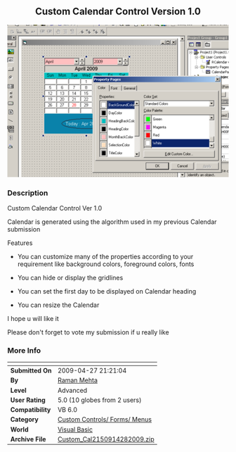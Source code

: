 ﻿<div align="center">

## Custom Calendar Control Version 1\.0

<img src="PIC2009428324148585.jpg">
</div>

### Description

Custom Calendar Control Ver 1.0

Calendar is generated using the algorithm used in my previous Calendar submission

Features

- You can customize many of the properties according to your requirement like background colors, foreground colors, fonts

- You can hide or display the gridlines

- You can set the first day to be displayed on Calendar heading

- You can resize the Calendar

I hope u will like it

Please don't forget to vote my submission if u really like
 
### More Info
 


<span>             |<span>
---                |---
**Submitted On**   |2009-04-27 21:21:04
**By**             |[Raman Mehta](https://github.com/Planet-Source-Code/PSCIndex/blob/master/ByAuthor/raman-mehta.md)
**Level**          |Advanced
**User Rating**    |5.0 (10 globes from 2 users)
**Compatibility**  |VB 6\.0
**Category**       |[Custom Controls/ Forms/  Menus](https://github.com/Planet-Source-Code/PSCIndex/blob/master/ByCategory/custom-controls-forms-menus__1-4.md)
**World**          |[Visual Basic](https://github.com/Planet-Source-Code/PSCIndex/blob/master/ByWorld/visual-basic.md)
**Archive File**   |[Custom\_Cal2150914282009\.zip](https://github.com/Planet-Source-Code/raman-mehta-custom-calendar-control-version-1-0__1-72045/archive/master.zip)








